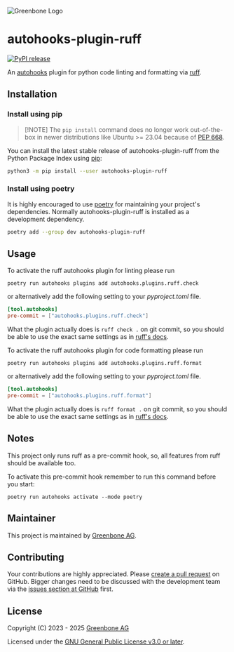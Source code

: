 ![Greenbone Logo](https://www.greenbone.net/wp-content/uploads/gb_new-logo_horizontal_rgb_small.png)

# autohooks-plugin-ruff

[![PyPI release](https://img.shields.io/pypi/v/autohooks-plugin-ruff.svg)](https://pypi.org/project/autohooks-plugin-ruff/)

An [autohooks](https://github.com/greenbone/autohooks) plugin for python code
linting and formatting via [ruff](https://github.com/astral-sh/ruff).

## Installation

### Install using pip

> [!NOTE] The `pip install` command does no longer work out-of-the-box in newer
> distributions like Ubuntu >= 23.04 because of [PEP 668](https://peps.python.org/pep-0668).

You can install the latest stable release of autohooks-plugin-ruff from the
Python Package Index using [pip](https://pip.pypa.io/):

```sh
python3 -m pip install --user autohooks-plugin-ruff
```

### Install using poetry

It is highly encouraged to use [poetry](https://python-poetry.org) for
maintaining your project's dependencies. Normally autohooks-plugin-ruff is
installed as a development dependency.

```sh
poetry add --group dev autohooks-plugin-ruff
```

## Usage

To activate the ruff autohooks plugin for linting please run

```shell
poetry run autohooks plugins add autohooks.plugins.ruff.check
```

or alternatively add the following setting to your
*pyproject.toml* file.

```toml
[tool.autohooks]
pre-commit = ["autohooks.plugins.ruff.check"]
```

What the plugin actually does is `ruff check .` on git commit, so you should be
able to use the exact same settings as in [ruff's docs](https://beta.ruff.rs/docs/settings/).

To activate the ruff autohooks plugin for code formatting please run

```shell
poetry run autohooks plugins add autohooks.plugins.ruff.format
```

or alternatively add the following setting to your
*pyproject.toml* file.

```toml
[tool.autohooks]
pre-commit = ["autohooks.plugins.ruff.format"]
```

What the plugin actually does is `ruff format .` on git commit, so you should be
able to use the exact same settings as in [ruff's docs](https://beta.ruff.rs/docs/settings/).

## Notes

This project only runs ruff as a pre-commit hook, so, all features from ruff
should be available too.

To activate this pre-commit hook remember to run this command before you start:

```shell
poetry run autohooks activate --mode poetry
```

## Maintainer

This project is maintained by [Greenbone AG](https://www.greenbone.net/).

## Contributing

Your contributions are highly appreciated. Please
[create a pull request](https://github.com/greenbone/autohooks-plugin-ruff/pulls)
on GitHub. Bigger changes need to be discussed with the development team via the
[issues section at GitHub](https://github.com/greenbone/autohooks-plugin-ruff/issues)
first.

## License

Copyright (C) 2023 - 2025 [Greenbone AG](https://www.greenbone.net/)

Licensed under the [GNU General Public License v3.0 or later](LICENSE).
